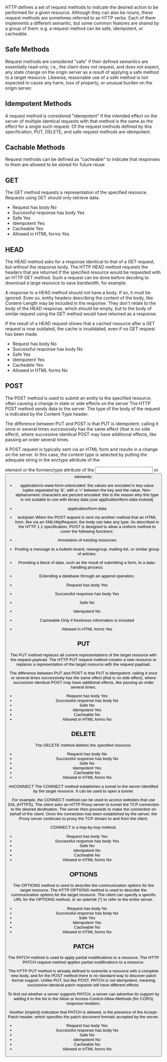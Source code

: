 HTTP defines a set of request methods to indicate the desired action to be performed for a given resource. Although they can also be nouns, these request methods are sometimes referred to as HTTP verbs. Each of them implements a different semantic, but some common features are shared by a group of them: e.g. a request method can be safe, idempotent, or cacheable.

## Safe Methods

Request methods are considered "safe" if their defined semantics are essentially read-only; i.e., the client does not request, and does not expect, any state change on the origin server as a result of applying a safe method to a target resource.  Likewise, reasonable use of a safe method is not expected to cause any harm, loss of property, or unusual burden on the origin server.

## Idempotent Methods
 A request method is considered "idempotent" if the intended effect on the server of multiple identical requests with that method is the same as the effect for a single such request.  Of the request methods defined by this specification, PUT, DELETE, and safe request methods are idempotent.
 
## Cachable Methods
Request methods can be defined as "cacheable" to indicate that responses to them are allowed to be stored for future reuse

## GET
The GET method requests a representation of the specified resource. Requests using GET should only retrieve data.
- Request has body	No
- Successful response has body	Yes
- Safe	Yes
- Idempotent	Yes
- Cacheable	Yes
- Allowed in HTML forms	Yes 

## HEAD
The HEAD method asks for a response identical to that of a GET request, but without the response body.
The HTTP HEAD method requests the headers that are returned if the specified resource would be requested with an HTTP GET method.
Such a request can be done before deciding to download a large resource to save bandwidth, for example.

A response to a HEAD method should not have a body. If so, it must be ignored. Even so, entity headers describing the content of the body, like Content-Length may be included in the response. They don't relate to the body of the HEAD response, which should be empty, but to the body of similar request using the GET method would have returned as a response.

If the result of a HEAD request shows that a cached resource after a GET request is now outdated, the cache is invalidated, even if no GET request has been made.

- Request has body	No
- Successful response has body	No
- Safe	Yes
- Idempotent	Yes
- Cacheable	Yes
- Allowed in HTML forms	No

## POST
The POST method is used to submit an entity to the specified resource, often causing a change in state or side effects on the server
The HTTP POST method sends data to the server. The type of the body of the request is indicated by the Content-Type header.

The difference between PUT and POST is that PUT is idempotent: calling it once or several times successively has the same effect (that is no side effect), where successive identical POST may have additional effects, like passing an order several times.

A POST request is typically sent via an HTML form and results in a change on the server. In this case, the content type is selected by putting the adequate string in the enctype attribute of the <form> element or the formenctype attribute of the <input> or <button> elements:
- application/x-www-form-urlencoded: the values are encoded in key-value tuples separated by '&', with a '=' between the key and the value. Non-alphanumeric characters are percent encoded: this is the reason why this type is not suitable to use with binary data (use application/form-data instead)
- application/form-data
- text/plain
When the POST request is sent via another method that an HTML form, like via an XMLHttpRequest, the body can take any type. 
As described in the HTTP 1.1 specification, POST is designed to allow a uniform method to cover the following functions:
- Annotation of existing resources
- Posting a message to a bulletin board, newsgroup, mailing list, or similar group of articles;
- Providing a block of data, such as the result of submitting a form, to a data-handling process;
- Extending a database through an append operation.

- Request has body	Yes
- Successful response has body	Yes
- Safe	No
- Idempotent	No
- Cacheable	Only if freshness information is included
- Allowed in HTML forms	Yes

## PUT
The PUT method replaces all current representations of the target resource with the request payload.
The HTTP PUT request method creates a new resource or replaces a representation of the target resource with the request payload.

The difference between PUT and POST is that PUT is idempotent: calling it once or several times successively has the same effect
(that is no side effect), where successive identical POST may have additional effects, like passing an order several times.

- Request has body	Yes
- Successful response has body	No
- Safe	No
- Idempotent	Yes
- Cacheable	No
- Allowed in HTML forms	No

## DELETE
The DELETE method deletes the specified resource.

- Request has body	No
- Successful response has body	No
- Safe	No
- Idempotent	Yes
- Cacheable	No
- Allowed in HTML forms	No

##CONNECT
The CONNECT method establishes a tunnel to the server identified by the target resource. It can be used to open a tunnel.

For example, the CONNECT method can be used to access websites that use SSL (HTTPS). The client asks an HTTP Proxy server to tunnel the TCP connection to the desired destination. The server then proceeds to make the connection on behalf of the client. Once the connection has been established by the server, the Proxy server continues to proxy the TCP stream to and from the client.

CONNECT is a hop-by-hop method.

- Request has body	Yes
- Successful response has body	Yes
- Safe	No
- Idempotent	No
- Cacheable	No
- Allowed in HTML forms	No

## OPTIONS
The OPTIONS method is used to describe the communication options for the target resource.
The HTTP OPTIONS method is used to describe the communication options for the target resource. The client can specify a specific URL for the OPTIONS method, or an asterisk (*) to refer to the entire server.

- Request has body	No
- Successful response has body	No
- Safe	Yes
- Idempotent	Yes
- Cacheable	No
- Allowed in HTML forms	No

## PATCH
The PATCH method is used to apply partial modifications to a resource.
The HTTP PATCH request method applies partial modifications to a resource.

The HTTP PUT method is already defined to overwrite a resource with a complete new body, and for the POST method there is no standard way to discover patch format support. Unlike PUT, but like POST, PATCH is not idempotent, meaning successive identical patch requests will have different effects.

To find out whether a server supports PATCH, a server can advertise its support by adding it to the list in the Allow or Access-Control-Allow-Methods (for CORS) response headers.

Another (implicit) indication that PATCH is allowed, is the presence of the Accept-Patch header, which specifies the patch document formats accepted by the server.

- Request has body	Yes
- Successful response has body	No
- Safe	No
- Idempotent	No
- Cacheable	No
- Allowed in HTML forms	No
